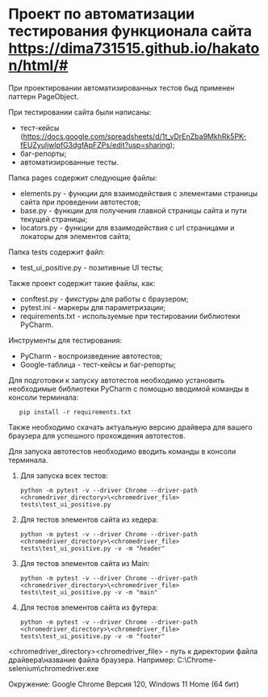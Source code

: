 # Проект по автоматизации тестирования функционала сайта https://dima731515.github.io/hakaton/html/#

При проектировании автоматизированных тестов быд применен паттерн PageObject.

При тестировании сайта были написаны:
- тест-кейсы (https://docs.google.com/spreadsheets/d/1t_vDrEnZba9MkhRk5PK-fEUZyuljwlpfG3dgfApFZPs/edit?usp=sharing);
- баг-репорты;
- автоматизированные тесты.

Папка pages содержит следующие файлы:

- elements.py - функции для взаимодействия с элементами страницы сайта при проведении автотестов;
- base.py - функции для получения главной страницы сайта и пути текущей страницы;
- locators.py - функции для взаимодействия с url страницами и локаторы для элементов сайта;

Папка tests содержит файл:

- test_ui_positive.py - позитивные UI тесты;

Также проект содержит такие файлы, как:

- conftest.py - фикстуры для работы с браузером;
- pytest.ini - маркеры для параметризации;
- requirements.txt - используемые при тестировании библиотеки PyCharm.

Инструменты для тестирования: 
- PyCharm - воспроизведение автотестов;
- Google-таблица - тест-кейсы и баг-репорты;

Для подготовки к запуску автотестов необходимо установить необходимые библиотеки PyCharm с помощью вводимой команды в консоли терминала:

       pip install -r requirements.txt

Также необходимо скачать актуальную версию драйвера для вашего браузера для успешного прохождения автотестов.

Для запуска автотестов необходимо вводить команды в консоли терминала.

1. Для запуска всех тестов:

       python -m pytest -v --driver Chrome --driver-path <chromedriver_directory>\<chromedriver_file> tests\test_ui_positive.py

2. Для тестов элементов сайта из хедера:

       python -m pytest -v --driver Chrome --driver-path <chromedriver_directory>\<chromedriver_file> tests\test_ui_positive.py -v -m "header"

3. Для тестов элементов сайта из Main:

       python -m pytest -v --driver Chrome --driver-path <chromedriver_directory>\<chromedriver_file> tests\test_ui_positive.py -v -m "main"

4. Для тестов элементов сайта из футера:

       python -m pytest -v --driver Chrome --driver-path <chromedriver_directory>\<chromedriver_file> tests\test_ui_positive.py -v -m "footer"

<chromedriver_directory>\<chromedriver_file> - путь к директории файла драйвера\название файла браузера. Например: C:\Chrome-selenium\chromedriver.exe

Окружение: Google Chrome Версия 120, Windows 11 Home (64 бит)
